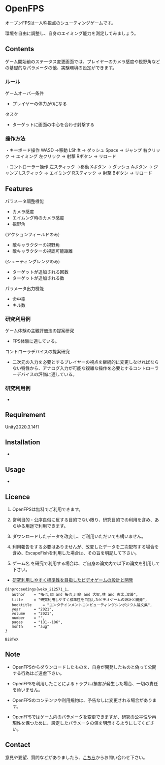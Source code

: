 # OpenFPS

オープンFPSは一人称視点のシューティングゲームです。

環境を自由に調整し、自身のエイミング能力を測定してみましょう。


## Contents

ゲーム開始前のステータス変更画面では、プレイヤーのカメラ感度や視野角などの基礎的なパラメータの他、実験環境の設定ができます。

### ルール

ゲームオーバー条件
- プレイヤーの体力が0になる

タスク
- ターゲットに画面の中心を合わせ射撃する

### 操作方法

・キーボード操作
WASD →移動
LShift → ダッシュ
Space → ジャンプ
右クリック → エイミング
左クリック → 射撃
Rボタン → リロード

・コントローラー操作
左スティック →移動
Xボタン → ダッシュ
Aボタン → ジャンプ
Lスティック → エイミング
Rスティック → 射撃
Bボタン → リロード

## Features

パラメータ調整機能

- カメラ感度
- エイムング時のカメラ感度
- 視野角

(アクションフィールドのみ)
- 敵キャラクターの視野角
- 敵キャラクターの視認可能距離

(シューティングレンジのみ)
- ターゲットが追加される回数
- ターゲットが追加される数

パラメータ出力機能

- 命中率
- キル数

### 研究利用例

ゲーム体験の主観評価法の提案研究
- FPS体験に適している。

コントローラデバイスの提案研究
- 二次元の入力を必要とするプレイヤーの視点を継続的に変更しなければならない特性から、アナログ入力が可能な複雑な操作を必要とするコントローラーデバイスの評価に適している。

### 研究利用例

-

## Requirement

Unity2020.3.14f1

## Installation

-

## Usage

-

## Licence

1. OpenFPSは無料でご利用できます。

2. 営利目的・公序良俗に反する目的でない限り、研究目的での利用を含め、あらゆる用途で利用できます。

3. ダウンロードしたデータを改変し、ご利用いただいても構いません。

4. 利用報告をする必要はありませんが、改変したデータを二次配布する場合を含め、EscapeFishを利用した場合は、その旨を明記して下さい。

5. ゲーム名 を研究で利用する場合は、ご自身の論文内で以下の論文を引用して下さい。

- [研究利用しやすく標準性を目指したビデオゲームの設計と開発](http://id.nii.ac.jp/1001/00212465/)
```
@inproceedings{weko_212571_1,
   author	 = "拓也,岡 and 拓也,川島 and 大智,林 and 恵太,渡邊",
   title	 = "研究利用しやすく標準性を目指したビデオゲームの設計と開発",
   booktitle	 = "エンタテインメントコンピューティングシンポジウム論文集",
   year 	 = "2021",
   volume	 = "2021",
   number	 = "",
   pages	 = "181--186",
   month	 = "aug"
}
```
```
BiBTeX
```

## Note

- OpenFPSからダウンロードしたものを、自身が開発したものと偽って公開する行為はご遠慮下さい。

- OpenFPSを利用したことによるトラブル/損害が発生した場合、一切の責任を負いません。

- OpenFPSのコンテンツや利用規約は、予告なしに変更される場合があります。

- OpenFPSではゲーム内のパラメータを変更できますが、研究の公平性や再現性を保つために、設定したパラメータの値を明示するようにしてください。

## Contact

意見や要望、質問などがありましたら、[こちら](https://open-video-game-library.github.io/info/contact/)からお問い合わせ下さい。

